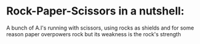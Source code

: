 # Rock-Paper-Scissors in a nutshell:

A bunch of A.I's running with scissors, using rocks as shields and for some reason paper overpowers rock but its weakness is the rock's strength
